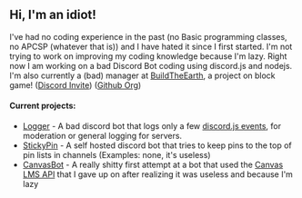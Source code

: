## Hi, I'm an idiot!

I've had no coding experience in the past (no Basic programming classes, no APCSP (whatever that is)) and I have hated it since I first started. I'm not trying to work on improving my coding knowledge because I'm lazy. Right now I am working on a bad Discord Bot coding using discord.js and nodejs. I'm also currently a (bad) manager at [BuildTheEarth](https://buildtheearth.net), a project on block game! ([Discord Invite](https://buildtheearth.net/discord)) ([Github Org](https://github.com/BuildTheEarth))

#### Current projects:
* [Logger](https://github.com/arc25275/logger) - A bad discord bot that logs only a few [discord.js events](https://discord.js.org/#/docs/main/stable/class/Client), for moderation or general logging for servers.
* [StickyPin](https://github.com/arc25275/stickypin) - A self hosted discord bot that tries to keep pins to the top of pin lists in channels (Examples: none, it's useless)
* [CanvasBot](https://github.com/arc25275/canvasbot) - A really shitty first attempt at a bot that used the [Canvas](https://www.instructure.com/) [LMS API](https://canvas.instructure.com/doc/api/) that I gave up on after realizing it was useless and because I'm lazy
